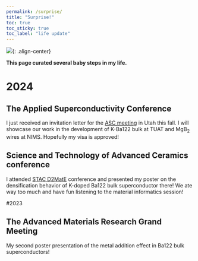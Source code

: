 ```yaml
---
permalink: /surprise/
title: "Surprise!"
toc: true
toc_sticky: true
toc_label: "life update"
---
```


<img src="/assets/images/thumbnail/teaser.png" style="max-height: 500px">{: .align-center}

**This page curated several baby steps in my life.**

# 2024

## The Applied Superconductivity Conference

I just received an invitation letter for the [ASC meeting](https://www.appliedsuperconductivity.org/asc2024/) in Utah this fall. 
I will showcase our work in the development of K-Ba122 bulk at TUAT and MgB<sub>2</sub> wires at NIMS. Hopefully my visa is approved!

## Science and Technology of Advanced Ceramics conference

I attended [STAC D2MatE](https://dxmt.mext.go.jp/) conference and presented my poster on the densification behavior of K-doped Ba122 bulk superconductor there!
We ate way too much and have fun listening to the material informatics session!

#2023

## The Advanced Materials Research Grand Meeting

My second poster presentation of the metal addition effect in Ba122 bulk superconductors!
